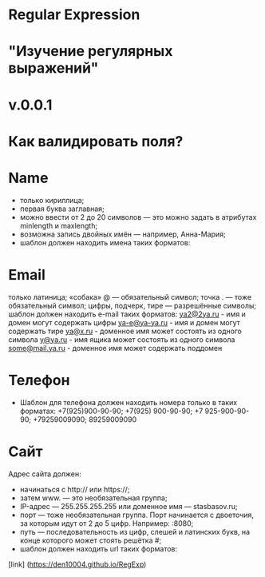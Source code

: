 # Regular Expression
# "Изучение регулярных выражений"
# v.0.0.1

# Как валидировать поля?
# Name
- только кириллица;
- первая буква заглавная;
- можно ввести от 2 до 20 символов — это можно задать в атрибутах minlength и maxlength;
- возможна запись двойных имён — например, Анна-Мария;
- шаблон должен находить имена таких форматов:

# Email
только латиница;
«собака» @ — обязательный символ;
точка . — тоже обязательный символ;
цифры, подчерк, тире — разрешённые символы;
шаблон должен находить e-mail таких форматов:
ya2@2ya.ru - имя и домен могут содержать цифры
ya-e@ya-ya.ru - имя и домен могут содержать тире
ya@x.ru - доменное имя может состоять из одного символа
y@ya.ru - имя ящика может состоять из одного символа
some@mail.ya.ru - доменное имя может содержать поддомен 

# Телефон
- Шаблон для телефона должен находить номера только в таких форматах:
+7(925)900-90-90;
+7(925) 900-90-90;
+7 925-900-90-90;
+79259009090;
89259009090 


# Сайт
Адрес сайта должен:
- начинаться с http:// или https://;
- затем www. — это необязательная группа;
- IP-адрес — 255.255.255.255 или доменное имя — stasbasov.ru;
- порт — тоже необязательная группа. Порт начинается с двоеточия, за которым идут от 2 до 5 цифр. Например: :8080;
- путь — последовательность из цифр, слешей и латинских букв, на конце которого может стоять решётка #;
- шаблон должен находить url таких форматов:

[link] (https://den10004.github.io/RegExp)
